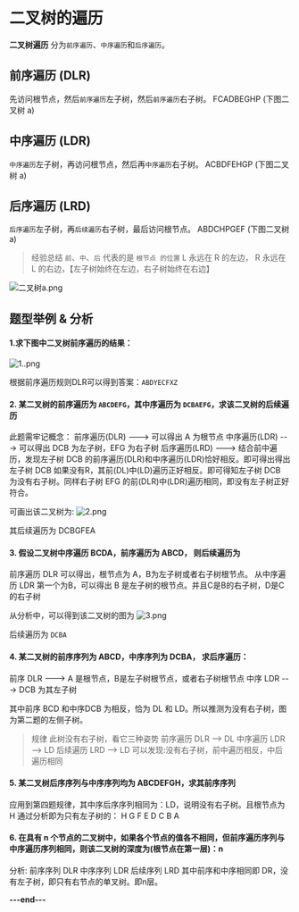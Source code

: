 # 二叉树的遍历

**二叉树遍历** 分为`前序遍历`、`中序遍历`和`后序遍历`。

## 前序遍历 (DLR)

先访问根节点，然后`前序遍历`左子树，然后`前序遍历`右子树。 FCADBEGHP (下图二叉树 a)

## 中序遍历 (LDR)

`中序遍历`左子树，再访问根节点，然后再`中序遍历`右子树。 ACBDFEHGP (下图二叉树 a)

## 后序遍历 (LRD)

`后序遍历`左子树，再`后续遍历`右子树，最后访问根节点。 ABDCHPGEF (下图二叉树 a)

> 经验总结
> `前`、`中`、`后` 代表的是 `根节点 的位置`
> L 永远在 R 的左边， R 永远在 L 的右边，【左子树始终在左边，右子树始终在右边】

![二叉树a.png](https://upload-images.jianshu.io/upload_images/1256297-db2932e35509b7fa.png?imageMogr2/auto-orient/strip%7CimageView2/2/w/1240)



## 题型举例 & 分析

#### 1.求下图中二叉树前序遍历的结果：

![1..png](https://upload-images.jianshu.io/upload_images/1256297-070e816fb37b4c6f.png?imageMogr2/auto-orient/strip%7CimageView2/2/w/1240)


根据前序遍历规则DLR可以得到答案：`ABDYECFXZ`

#### 2. 某二叉树的前序遍历为 `ABCDEFG`，其中序遍历为 `DCBAEFG`，求该二叉树的后续遍历

此题需牢记概念：
前序遍历(DLR)   --->   可以得出 A 为根节点
中序遍历(LDR)   --->   可以得出 DCB 为左子树，EFG 为右子树
后序遍历(LRD)   --->   结合前中遍历，发现左子树 DCB 的前序遍历(DLR)和中序遍历(LDR)恰好相反。即可得出得出左子树 DCB 如果没有R，其前(DL)中(LD)遍历正好相反。即可得知左子树 DCB 为没有右子树。同样右子树 EFG 的前(DLR)中(LDR)遍历相同，即没有左子树正好符合。

可画出该二叉树为:
![2.png](https://upload-images.jianshu.io/upload_images/1256297-5c12e97bde4a8aaf.png?imageMogr2/auto-orient/strip%7CimageView2/2/w/1240)



其后续遍历为 DCBGFEA

#### 3. 假设二叉树中序遍历 BCDA，前序遍历为 ABCD， 则后续遍历为 

前序遍历 DLR 可以得出，根节点为 A，B为左子树或者右子树根节点。
从中序遍历 LDR 第一个为B，可以得出 B 是左子树的根节点。并且C是B的右子树，D是C的右子树

从分析中，可以得到该二叉树的图为
![3.png](https://upload-images.jianshu.io/upload_images/1256297-dc126839fa3aa5c6.png?imageMogr2/auto-orient/strip%7CimageView2/2/w/1240)


后续遍历为 `DCBA`

#### 4. 某二叉树的前序序列为 ABCD，中序序列为 DCBA， 求后序遍历：

前序 DLR ---> A 是根节点，B是左子树根节点，或者右子树根节点
中序 LDR ---> DCB 为其左子树

其中前序 BCD 和中序DCB 为相反，恰为 DL 和 LD。所以推测为没有右子树，图为第二题的左侧子树。

> 规律
> 此树没有右子树，看它三种姿势
> 前序遍历 DLR --> DL
> 中序遍历 LDR --> LD
> 后续遍历 LRD --> LD
> 可以发现:没有右子树，前中遍历相反，中后遍历相同

#### 5. 某二叉树后序序列与中序序列均为 ABCDEFGH，求其前序序列

应用到第四题规律，其中序后序序列相同为：LD，说明没有右子树。且根节点为H
通过分析即为只有左子树的： H G F E D C B A

#### 6. 在具有 n 个节点的二叉树中，如果各个节点的值各不相同，但前序遍历序列与中序遍历序列相同，则该二叉树的深度为(根节点在第一层)：n

分析:
前序序列 DLR
中序序列 LDR 
后续序列 LRD
其中前序和中序相同即 DR，没有左子树，即只有右节点的单叉树。即n层。

**---end---**





